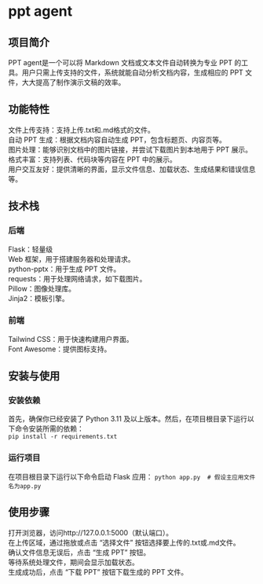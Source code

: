 # ppt agent
## 项目简介  
PPT agent是一个可以将 Markdown 文档或文本文件自动转换为专业 PPT 的工具。用户只需上传支持的文件，系统就能自动分析文档内容，生成相应的 PPT 文件，大大提高了制作演示文稿的效率。  
## 功能特性  
文件上传支持：支持上传.txt和.md格式的文件。  
自动 PPT 生成：根据文档内容自动生成 PPT，包含标题页、内容页等。  
图片处理：能够识别文档中的图片链接，并尝试下载图片到本地用于 PPT 展示。  
格式丰富：支持列表、代码块等内容在 PPT 中的展示。  
用户交互友好：提供清晰的界面，显示文件信息、加载状态、生成结果和错误信息等。  
## 技术栈  
### 后端
Flask：轻量级  
Web 框架，用于搭建服务器和处理请求。  
python-pptx：用于生成 PPT 文件。  
requests：用于处理网络请求，如下载图片。  
Pillow：图像处理库。  
Jinja2：模板引擎。
### 前端
Tailwind CSS：用于快速构建用户界面。  
Font Awesome：提供图标支持。
## 安装与使用
### 安装依赖
首先，确保你已经安装了 Python 3.11 及以上版本。然后，在项目根目录下运行以下命令安装所需的依赖：  
`pip install -r requirements.txt`
### 运行项目
在项目根目录下运行以下命令启动 Flask 应用：
`python app.py  # 假设主应用文件名为app.py`  
## 使用步骤
打开浏览器，访问http://127.0.0.1:5000（默认端口）。  
在上传区域，通过拖放或点击 “选择文件” 按钮选择要上传的.txt或.md文件。  
确认文件信息无误后，点击 “生成 PPT” 按钮。  
等待系统处理文件，期间会显示加载状态。  
生成成功后，点击 “下载 PPT” 按钮下载生成的 PPT 文件。

